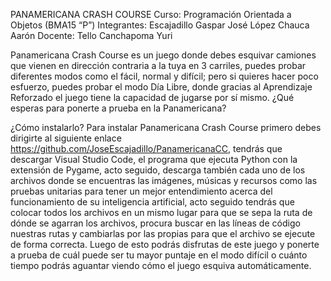PANAMERICANA CRASH COURSE
Curso:
Programación Orientada a Objetos (BMA15 “P”)
Integrantes:
Escajadillo Gaspar José
López Chauca Aarón
Docente:
Tello Canchapoma Yuri

Panamericana Crash Course es un juego donde debes esquivar camiones que vienen en dirección contraria a la tuya en 3 carriles, puedes probar diferentes modos como el fácil, normal y difícil; pero si quieres hacer poco esfuerzo, puedes probar el modo Día Libre, donde gracias al Aprendizaje Reforzado el juego tiene la capacidad de jugarse por sí mismo. ¿Qué esperas para ponerte a prueba en la Panamericana?

¿Cómo instalarlo?
Para instalar Panamericana Crash Course primero debes dirigirte al siguiente enlace https://github.com/JoseEscajadillo/PanamericanaCC, tendrás que descargar Visual Studio Code, el programa que ejecuta Python con la extensión de Pygame, acto seguido, descarga también cada uno de los archivos donde se encuentras las imágenes, músicas y recursos como las pruebas unitarias para tener un mejor entendimiento acerca del funcionamiento de su inteligencia artificial, acto seguido tendrás que colocar todos los archivos en un mismo lugar para que se sepa la ruta de dónde se agarran los archivos, procura buscar en las líneas de código nuestras rutas y cambiarlas por las propias para que el archivo se ejecute de forma correcta. 
Luego de esto podrás disfrutas de este juego y ponerte a prueba de cuál puede ser tu mayor puntaje en el modo difícil o cuánto tiempo podrás aguantar viendo cómo el juego esquiva automáticamente.
